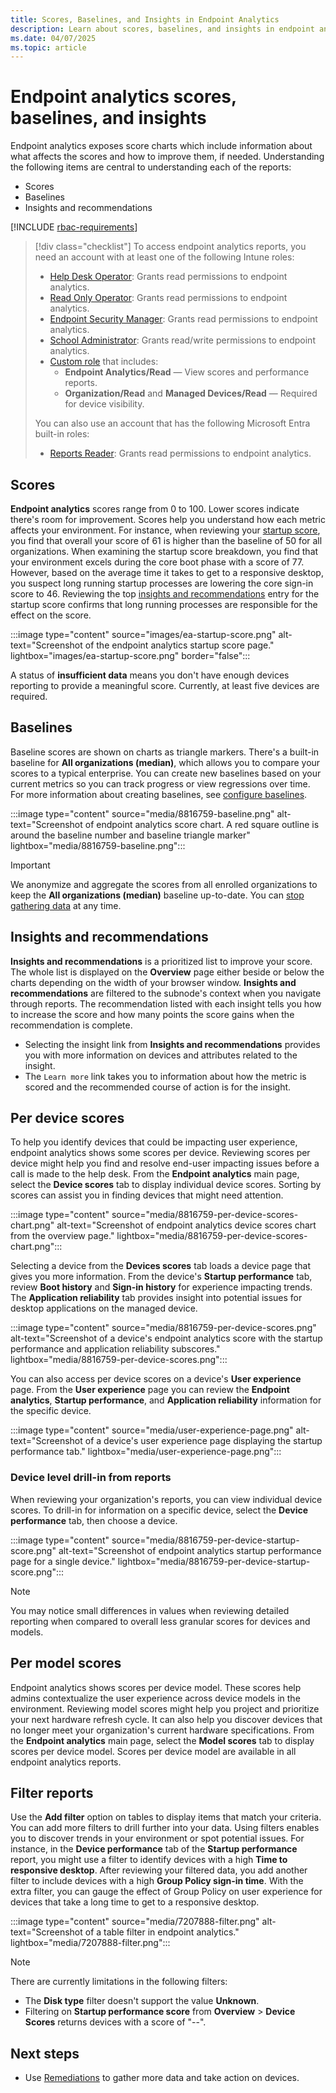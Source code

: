 ```yaml
---
title: Scores, Baselines, and Insights in Endpoint Analytics
description: Learn about scores, baselines, and insights in endpoint analytics
ms.date: 04/07/2025
ms.topic: article
---
```


# Endpoint analytics scores, baselines, and insights

Endpoint analytics exposes score charts which include information about what affects the scores and how to improve them, if needed. Understanding the following items are central to understanding each of the reports:

- Scores
- Baselines
- Insights and recommendations

[!INCLUDE [rbac-requirements](../includes/h2/rbac-requirements.md)]

> [!div class="checklist"]
> To access endpoint analytics reports, you need an account with at least one of the following Intune roles:
>
> - [Help Desk Operator][INT-R1]: Grants read permissions to endpoint analytics.
> - [Read Only Operator][INT-R4]: Grants read permissions to endpoint analytics.
> - [Endpoint Security Manager][INT-R5]: Grants read permissions to endpoint analytics.
> - [School Administrator][INT-R2]: Grants read/write permissions to endpoint analytics.
> - [Custom role][INT-RC] that includes:
>   - **Endpoint Analytics/Read** — View scores and performance reports.
>   - **Organization/Read** and **Managed Devices/Read** — Required for device visibility.
>
> You can also use an account that has the following Microsoft Entra built-in  roles:
>   - [Reports Reader][ENT-R3]: Grants read permissions to endpoint analytics.

## Scores

**Endpoint analytics** scores range from 0 to 100. Lower scores indicate there's room for improvement. Scores help you understand how each metric affects your environment. For instance, when reviewing your [startup score](startup-performance.md), you find that overall your score of 61 is higher than the baseline of 50 for all organizations. When examining the startup score breakdown, you find that your environment excels during the core boot phase with a score of 77. However, based on the average time it takes to get to a responsive desktop, you suspect long running startup processes are lowering the core sign-in score to 46. Reviewing the top [insights and recommendations](#insights-and-recommendations) entry for the startup score confirms that long running processes are responsible for the effect on the score.

:::image type="content" source="images/ea-startup-score.png" alt-text="Screenshot of the endpoint analytics startup score page." lightbox="images/ea-startup-score.png" border="false":::

A status of **insufficient data** means you don't have enough devices reporting to provide a meaningful score. Currently, at least five devices are required.

## Baselines

Baseline scores are shown on charts as triangle markers. There's a built-in baseline for **All organizations (median)**, which allows you to compare your scores to a typical enterprise. You can create new baselines based on your current metrics so you can track progress or view regressions over time. For more information about creating baselines, see [configure baselines](configure.md#configure-baselines).

:::image type="content" source="media/8816759-baseline.png" alt-text="Screenshot of endpoint analytics score chart. A red square outline is around the baseline number and baseline triangle marker" lightbox="media/8816759-baseline.png":::

> [!IMPORTANT]
> We anonymize and aggregate the scores from all enrolled organizations to keep the **All organizations (median)** baseline up-to-date. You can [stop gathering data](data-collection.md#stop-gathering-data) at any time.

## Insights and recommendations

**Insights and recommendations** is a prioritized list to improve your score. The whole list is displayed on the **Overview** page either beside or below the charts depending on the width of your browser window. **Insights and recommendations** are filtered to the subnode's context when you navigate through reports. The recommendation listed with each insight tells you how to increase the score and how many points the score gains when the recommendation is complete.

- Selecting the insight link from **Insights and recommendations** provides you with more information on devices and attributes related to the insight.
- The `Learn more` link takes you to information about how the metric is scored and the recommended course of action is for the insight.

## Per device scores
<!--IN8462182-->
To help you identify devices that could be impacting user experience, endpoint analytics shows some scores per device. Reviewing scores per device might help you find and resolve end-user impacting issues before a call is made to the help desk. From the **Endpoint analytics** main page, select the **Device scores** tab to display individual device scores. Sorting by scores can assist you in finding devices that might need attention.

:::image type="content" source="media/8816759-per-device-scores-chart.png" alt-text="Screenshot of endpoint analytics device scores chart from the overview page." lightbox="media/8816759-per-device-scores-chart.png":::

Selecting a device from the **Devices scores** tab loads a device page that gives you more information. From the device's **Startup performance** tab, review **Boot history** and **Sign-in history** for experience impacting trends. The **Application reliability** tab provides insight into potential issues for desktop applications on the managed device.

:::image type="content" source="media/8816759-per-device-scores.png" alt-text="Screenshot of a device's endpoint analytics score with the startup performance and application reliability subscores." lightbox="media/8816759-per-device-scores.png":::

You can also access per device scores on a device's **User experience** page. From the **User experience** page you can review the **Endpoint analytics**, **Startup performance**, and **Application reliability** information for the specific device.

:::image type="content" source="media/user-experience-page.png" alt-text="Screenshot of a device's user experience page displaying the startup performance tab." lightbox="media/user-experience-page.png":::

### Device level drill-in from reports

When reviewing your organization's reports, you can view individual device scores. To drill-in for information on a specific device, select the **Device performance** tab, then choose a device.

:::image type="content" source="media/8816759-per-device-startup-score.png" alt-text="Screenshot of endpoint analytics startup performance page for a single device." lightbox="media/8816759-per-device-startup-score.png":::

> [!NOTE]
> You may notice small differences in values when reviewing detailed reporting when compared to overall less granular scores for devices and models.

## Per model scores
<!--IN14439211-->
Endpoint analytics shows scores per device model. These scores help admins contextualize the user experience across device models in the environment. Reviewing model scores might help you project and prioritize your next hardware refresh cycle. It can also help you discover devices that no longer meet your organization's current hardware specifications. From the **Endpoint analytics** main page, select the **Model scores** tab to display scores per device model. Scores per device model are available in all endpoint analytics reports.

## Filter reports
<!--7207888-->
Use the **Add filter** option on tables to display items that match your criteria. You can add more filters to drill further into your data. Using filters enables you to discover trends in your environment or spot potential issues. For instance, in the **Device performance** tab of the **Startup performance** report, you might use a filter to identify devices with a high **Time to responsive desktop**. After reviewing your filtered data, you add another filter to include devices with a high **Group Policy sign-in time**. With the extra filter, you can gauge the effect of Group Policy on user experience for devices that take a long time to get to a responsive desktop.

:::image type="content" source="media/7207888-filter.png" alt-text="Screenshot of a table filter in endpoint analytics." lightbox="media/7207888-filter.png":::

> [!NOTE]
> There are currently limitations in the following filters:
> - The **Disk type** filter doesn't support the value **Unknown**<!--12829141-->.
> - Filtering on **Startup performance score** from **Overview** > **Device Scores** returns devices with a score of "--". <!--12829158-->

## Next steps

- Use [Remediations](../intune-service/fundamentals/remediations.md) to gather more data and take action on devices.

<!-- admin center -->

[INT-AC]: https://go.microsoft.com/fwlink/?linkid=2109431
[INT-EA]: https://aka.ms/endpointanalytics
[PORTAL-0]: https://aka.ms/uea
[PORTAL]: https://aka.ms/uea_prereq
[PORTAL_1]: https://aka.ms/uea_baselines
[PORTAL_2]: https://aka.ms/uea_prereq_configmgr

<!-- role links -->

[INT-R1]: /intune/intune-service/fundamentals/role-based-access-control-reference#help-desk-operator
[INT-R2]: /intune/intune-service/fundamentals/role-based-access-control-reference#school-administrator
[INT-R4]: /intune/intune-service/fundamentals/role-based-access-control-reference#read-only-operator
[INT-R5]: /intune/intune-service/fundamentals/role-based-access-control-reference#endpoint-security-manager
[INT-RC]: /intune/intune-service/fundamentals/create-custom-role

[ENT-R1]: /entra/identity/role-based-access-control/permissions-reference#global-administrator
[ENT-R2]: /entra/identity/role-based-access-control/permissions-reference#intune-administrator
[ENT-R3]: /entra/identity/role-based-access-control/permissions-reference#reports-reader
